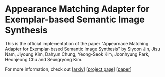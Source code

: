 # Appearance Matching Adapter for Exemplar-based Semantic Image Synthesis

This is the official implementation of the paper "Appearnace Matching Adapter for Exemplar-based Semantic Image Synthesis" by Siyoon Jin, Jisu Nam, Jiyoung Kim, Dahyun Chung, Yeong-Seok Kim, Joonhyung Park, Heonjeong Chu and Seungryong Kim.

For more information, check out [[arxiv](http://arxiv.org/abs/2412.03150)] [[project page](https://cvlab-kaist.github.io/AM-Adapter/)] [[paper](http://arxiv.org/abs/2412.03150)]